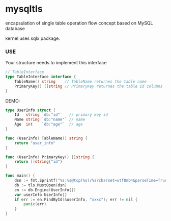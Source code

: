 # mysqltls
encapsulation of single table operation flow concept based on MySQL database

kernel uses sqlx package.

### USE
Your structure needs to implement this interface
``` go
// TableInterface
type TableInterface interface {
	TableName() string    // TableName returnes the table name
	PrimaryKey() []string // PrimaryKey returnes the table id columns
}
```

DEMO:
``` go
type UserInfo struct {
	Id   string `db:"id"`   // primary key id
	Name string `db:"name"` // name
	Age  int    `db:"age"`  // age
}

func (UserInfo) TableName() string {
    return "user_info"
}

func (UserInfo) PrimaryKey() []string {
    return []string{"id"}
}

func main() {
    dsn := fmt.Sprintf("%s:%s@tcp(%s)/%s?charset=utf8mb4&parseTime=True&loc=Local", "root", "123456", "127.0.0.1:3306", "miajiodb")
    db := tls.MustOpen(dsn)
    en := db.Engine(UserInfo{})
    var userInfo UserInfo{}
    if err := en.FindById(&userInfo, "xxxx"); err != nil {
        panic(err)
    }
}
```